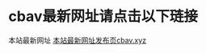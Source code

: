 # cbav最新网址请点击以下琏接
本站最新网址
<a href="https://m13087410367.github.io/cbav/" target="_blank">本站最新网址发布页cbav.xyz</a>
